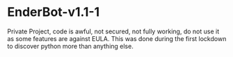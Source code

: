 # EnderBot-v1.1-1
Private Project, code is awful, not secured, not fully working, do not use it as some features are against EULA.
This was done during the first lockdown to discover python more than anything else.
